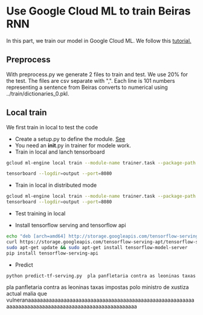 # Use Google Cloud ML to train Beiras RNN

In this part, we train our model in Google Cloud ML. We follow this 
[tutorial.](https://cloud.google.com/ml-engine/docs/getting-started-training-prediction)

## Preprocess
With preprocess.py we generate 2 files to train and test. We use 20% for the test.
The files are csv separate with ",". Each line is 101 numbers representing 
a sentence from Beiras converts to numerical using ../train/dictionaries_0.pkl.
 
## Local train
We first train in local to test the code

* Create a setup.py to define the module. [See](https://stackoverflow.com/questions/43400599/no-module-named-trainer)
* You need an __init__.py in trainer for modele work. 
* Train in local and lanch tensorboard
```sh
gcloud ml-engine local train --module-name trainer.task --package-path trainer/ --job-dir $MODEL_DIR -- --train-file $TRAIN_FILE --eval-files $EVAL_FILE --train-steps 1000 --eval-steps 100

tensorboard --logdir=output --port=8080
```
* Train in local in distributed mode
```sh
gcloud ml-engine local train --module-name trainer.task --package-path trainer/ --job-dir $MODEL_DIR --distributed -- --train-file $TRAIN_FILE --eval-files $EVAL_FILE --train-steps 1000 --eval-steps 100
tensorboard --logdir=output --port=8080
```
* Test training in local

* Install tensorflow serving and tensorflow api
```sh
echo "deb [arch=amd64] http://storage.googleapis.com/tensorflow-serving-apt stable tensorflow-model-server tensorflow-model-server-universal" | sudo tee /etc/apt/sources.list.d/tensorflow-serving.list
curl https://storage.googleapis.com/tensorflow-serving-apt/tensorflow-serving.release.pub.gpg | sudo apt-key add -
sudo apt-get update && sudo apt-get install tensorflow-model-server
pip install tensorflow-serving-api
```
* Predict
```sh
python predict-tf-serving.py  pla panfletaria contra as leoninas taxas impostas polo ministro de xustiza actual malia que vulneran
```
pla panfletaria contra as leoninas taxas impostas polo ministro de xustiza actual malia que vulneranaaaaaaaaaaaaaaaaaaaaaaaaaaaaaaaaaaaaaaaaaaaaaaaaaaaaaaaaaaaaaaaaaaaaaaaaaaaaaaaaaaaaaaaaaaaaaaaaaaaa





